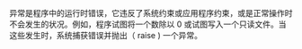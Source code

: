 异常是程序中的运行时错误，它违反了系统约束或应用程序约束，或是正常操作时不会发生的状况。例如，程序试图将一个数除以 0 或试图写入一个只读文件。当这些发生时，系统捕获错误并抛出（ raise ) 一个异常。